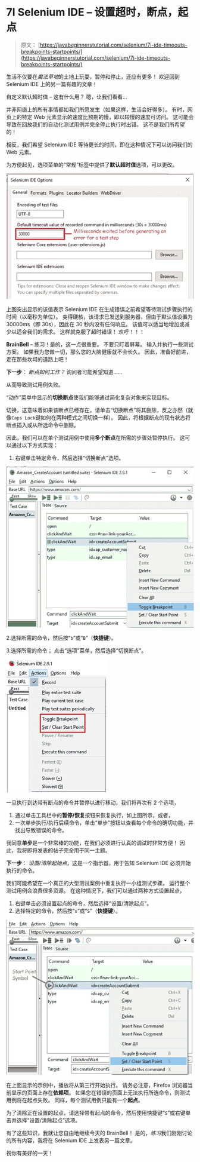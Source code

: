 # 7I Selenium IDE – 设置超时，断点，起点

> 原文： [https://javabeginnerstutorial.com/selenium/7i-ide-timeouts-breakpoints-startpoints/](https://javabeginnerstutorial.com/selenium/7i-ide-timeouts-breakpoints-startpoints/)

生活不仅要在*魔法草地*的土地上玩耍，暂停和停止，还应有更多！ 欢迎回到 Selenium IDE 上的另一篇有趣的文章！

自定义默认超时值 – 这有什么用？ 嗯，让我们看看...

并非网络上的所有事情都如我们所愿发生（如果这样，生活会好得多）。 有时，网页上的特定 Web 元素显示的速度比预期的慢，即以较慢的速度可访问。 这可能会导致在回放我们的自动化测试用例并完全停止执行时出错。 这不是我们所希望的！

相反，我们希望 Selenium IDE 等待更长的时间，即在这种情况下可以访问我们的 Web 元素。

为方便起见，选项菜单的“常规”标签中提供了**默认超时值**选项，可以更改。

![Setting Timeout](img/cc07d3087490680756fd8d25f4f68616.png)

上图突出显示的该值表示 Selenium IDE 在生成错误之前希望等待测试步骤执行的时间（以毫秒为单位）。 变得硬核，该请求已发送到服务器，但由于默认值设置为 30000ms（即 30s），因此在 30 秒内没有任何响应。 该值可以适当地增加或减少以适合我们的需求。 这样就克服了超时错误！ 欢呼！！！

**BrainBell** – 练习！是的，这一点很重要。 不要只盯着屏幕。 输入并执行一些测试方案。 如果我为您做一切，那么您的大脑健康就不会长久。 因此，准备好前进，走在那些坎坷的道路上吧！

**下一步**： *断点如何工作？* 询问者可能希望知道……

从而导致测试用例失败。

“动作”菜单中显示的**切换断点**使我们能够通过简化复杂对象来实现目标。

切换，这意味着如果该断点已经存在，请单击“切换断点”将其删除，反之亦然（就像`Caps Lock`键如何在两种模式之间切换一样）。 因此，将根据断点的现有状态将断点插入或从所选命令中删除。

因此，我们可以在单个测试用例中使用**多个断点**在所需的步骤处暂停执行。 这可以通过以下方式实现：

1.  右键单击特定命令，然后选择“切换断点”选项。

![Toggle Breakpoint](img/4938550157243dc36f7954f0321a1f93.png)

2.选择所需的命令，然后按“`b`”或“`B`”（**快捷键**）。

3.选择所需的命令； 点击“选项”菜单，然后选择“切换断点”。

![Break Point and Start Point](img/941853dc42b57f12f3cf55909621bc89.png)

一旦执行到达带有断点的命令并暂停以进行移动，我们将再次有 2 个选项，

1.  通过单击工具栏中的**暂停/恢复**按钮来恢复执行，如上图所示，或者，
2.  一次单步执行/执行后续命令，单击“单步”按钮以查看每个命令的确切功能，并找出导致错误的命令。

我同意**单步**是一个非常棒的功能，在我们必须进行认真的调试时非常方便！ 因此，我将即将发表的帖子完全用于同一主题。

**下一步**： *设置/清除起始点*，这是一个指示器，用于告知 Selenium IDE 必须开始执行的命令。

我们可能希望在一个真正的大型测试案例中重复执行一小组测试步骤。 运行整个测试用例会浪费很多资源。 在这种情况下，我们可以通过两种方式设置起点，

1.  右键单击必须设置起点的命令，然后选择“设置/清除起点”。
2.  选择特定的命令，然后按“`s`”或“`S`”（**快捷键**）。

![Start Point](img/f1ec292c13010ce47bc388db92ef2e69.png)

在上面显示的示例中，播放将从第三行开始执行。 请务必注意，Firefox 浏览器当前显示的页面上存在**依赖项**。 如果您在错误的页面上无法执行所选命令，则测试用例将在起点失败。 同样，每个测试用例只能有一个**起点**。

为了清除正在设置的起点，请选择带有起点的命令，然后使用快捷键“`S`”或右键单击并选择“设置/清除起点”选项。

有了这些知识，我就让您自由地继续今天的 BrainBell！ 是的，*练习*我们刚刚讨论的所有内容，我将在 Selenium IDE 上发表另一篇文章。

祝你有美好的一天！

